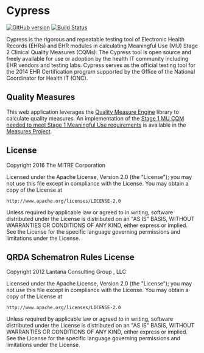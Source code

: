 Cypress
=========

[![GitHub version](https://badge.fury.io/gh/projectcypress%2Fcypress.svg)](https://badge.fury.io/gh/projectcypress%2Fcypress)
[![Build Status](https://travis-ci.org/projectcypress/cypress.svg?branch=master)](https://travis-ci.org/projectcypress/cypress)

Cypress is the rigorous and repeatable testing tool of Electronic Health Records (EHRs) and EHR modules in calculating Meaningful Use (MU) Stage 2 Clinical Quality Measures (CQMs). The Cypress tool is open source and freely available for use or adoption by the health IT community including EHR vendors and testing labs. Cypress serves as the official testing tool for the 2014 EHR Certification program supported by the Office of the National Coordinator for Health IT (ONC).

Quality Measures
----------------

This web application leverages the [Quality Measure Engine](https://github.com/pophealth/quality-measure-engine) library to calculate quality measures. An implementation of the [Stage 1 MU CQM needed to meet Stage 1 Meaningful Use requirements](http://www.cms.gov/QualityMeasures/03_ElectronicSpecifications.asp) is available in the [Measures Project](https://github.com/pophealth/measures).

License
-------

Copyright 2016 The MITRE Corporation

Licensed under the Apache License, Version 2.0 (the "License");
you may not use this file except in compliance with the License.
You may obtain a copy of the License at

    http://www.apache.org/licenses/LICENSE-2.0

Unless required by applicable law or agreed to in writing, software
distributed under the License is distributed on an "AS IS" BASIS,
WITHOUT WARRANTIES OR CONDITIONS OF ANY KIND, either express or implied.
See the License for the specific language governing permissions and
limitations under the License.



QRDA Schematron Rules License
-----------------------------

Copyright 2012 Lantana Consulting Group , LLC

Licensed under the Apache License, Version 2.0 (the "License");
you may not use this file except in compliance with the License.
You may obtain a copy of the License at

    http://www.apache.org/licenses/LICENSE-2.0

Unless required by applicable law or agreed to in writing, software
distributed under the License is distributed on an "AS IS" BASIS,
WITHOUT WARRANTIES OR CONDITIONS OF ANY KIND, either express or implied.
See the License for the specific language governing permissions and
limitations under the License.
